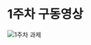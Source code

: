# 1주차 구동영상

![1주차 과제](https://user-images.githubusercontent.com/73978827/136578181-7bdadd02-b8bc-4d3d-9cf3-2a055dfec66c.gif)

